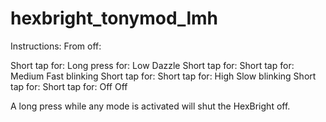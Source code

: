 hexbright_tonymod_lmh
===========================

 Instructions:
 From off:
 
 Short tap for:              Long press for:
 Low                         Dazzle
 Short tap for:              Short tap for:
 Medium                      Fast blinking
 Short tap for:              Short tap for:
 High                        Slow blinking
 Short tap for:              Short tap for:
 Off                         Off
 
 A long press while any mode is activated will shut the HexBright off.
 